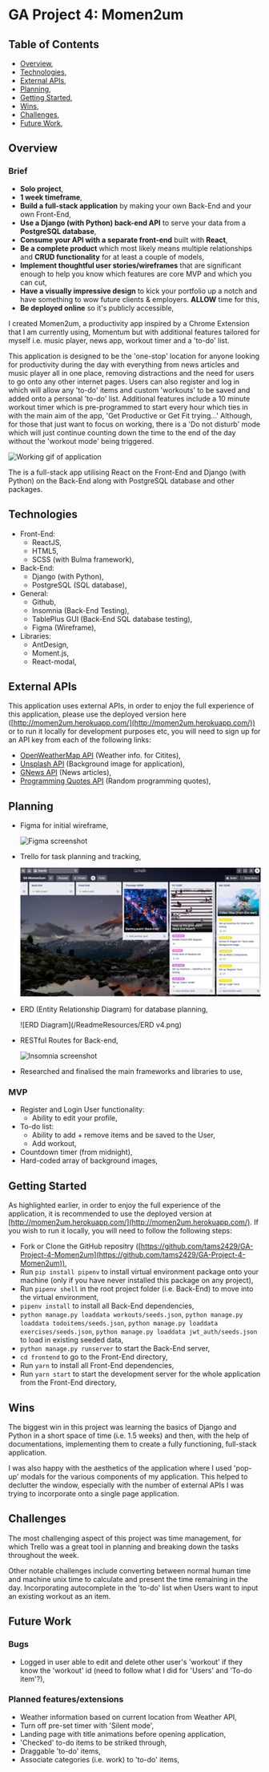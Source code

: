 # GA Project 4: Momen2um

## Table of Contents

- [Overview](https://www.notion.so/Project-3-Readme-Fri-21st-Aug-95a55df0773f45c1af1f5ec3084c4b5b#f99c1c68a0be411ea21aebfba620afdd),
- [Technologies](https://www.notion.so/Project-3-Readme-Fri-21st-Aug-95a55df0773f45c1af1f5ec3084c4b5b#c4e06631a3be4fceb9e534a52290e05d),
- [External APIs](https://www.notion.so/Project-3-Readme-Fri-21st-Aug-95a55df0773f45c1af1f5ec3084c4b5b#9a46589e5ce64646bc78fa1fe13382ee),
- [Planning](https://www.notion.so/Project-3-Readme-Fri-21st-Aug-95a55df0773f45c1af1f5ec3084c4b5b#fe3af2ac0fd944c98a0bad3a79ddff88),
- [Getting Started](https://www.notion.so/Project-3-Readme-Fri-21st-Aug-95a55df0773f45c1af1f5ec3084c4b5b#99b60c701ae0446998be70811a2726d1),
- [Wins](https://www.notion.so/Project-3-Readme-Fri-21st-Aug-95a55df0773f45c1af1f5ec3084c4b5b#81e74b7a4ae74f2399c85b5ed0c61304),
- [Challenges](https://www.notion.so/Project-3-Readme-Fri-21st-Aug-95a55df0773f45c1af1f5ec3084c4b5b#7fedc5eb0935405e992e4910a4d6d3a7),
- [Future Work](https://www.notion.so/Project-3-Readme-Fri-21st-Aug-95a55df0773f45c1af1f5ec3084c4b5b#fca88914eeb14fc0909ad0588d7ea20c),

## Overview

### Brief

- **Solo project**,
- **1 week timeframe**,
- **Build a full-stack application** by making your own Back-End and your own Front-End,
- **Use a Django (with Python) back-end API** to serve your data from a **PostgreSQL database**,
- **Consume your API with a separate front-end** built with **React**,
- **Be a complete product** which most likely means multiple relationships and **CRUD functionality** for at least a couple of models,
- **Implement thoughtful user stories/wireframes** that are significant enough to help you know which features are core MVP and which you can cut,
- **Have a visually impressive design** to kick your portfolio up a notch and have something to wow future clients & employers. **ALLOW** time for this,
- **Be deployed online** so it's publicly accessible,

I created Momen2um, a productivity app inspired by a Chrome Extension that I am currently using, Momentum but with additional features tailored for myself i.e. music player, news app, workout timer and a 'to-do' list.

This application is designed to be the 'one-stop' location for anyone looking for productivity during the day with everything from news articles and music player all in one place, removing distractions and the need for users to go onto any other internet pages. Users can also register and log in which will allow any 'to-do' items and custom 'workouts' to be saved and added onto a personal 'to-do' list. Additional features include a 10 minute workout timer which is pre-programmed to start every hour which ties in with the main aim of the app, 'Get Productive or Get Fit trying...' Although, for those that just want to focus on working, there is a 'Do not disturb' mode which will just continue counting down the time to the end of the day without the 'workout mode' being triggered.

![Working gif of application](/ReadmeResources/Momen2um-GIF.gif)

The is a full-stack app utilising React on the Front-End and Django (with Python) on the Back-End along with PostgreSQL database and other packages.

## Technologies

- Front-End:
    - ReactJS,
    - HTML5,
    - SCSS (with Bulma framework),
- Back-End:
    - Django (with Python),
    - PostgreSQL (SQL database),
- General:
    - Github,
    - Insomnia (Back-End Testing),
    - TablePlus GUI (Back-End SQL database testing),
    - Figma (Wireframe),
- Libraries:
    - AntDesign,
    - Moment.js,
    - React-modal,

## External APIs

This application uses external APIs, in order to enjoy the full experience of this application, please use the deployed version here ([http://momen2um.herokuapp.com/](http://momen2um.herokuapp.com/)) or to run it locally for development purposes etc, you will need to sign up for an API key from each of the following links:

- [OpenWeatherMap API](https://openweathermap.org/guide) (Weather info. for Citites),
- [Unsplash API](https://unsplash.com/documentation#getting-started) (Background image for application),
- [GNews API](https://gnews.io/) (News articles),
- [Programming Quotes API](https://programming-quotes-api.herokuapp.com/) (Random programming quotes),

## Planning

- Figma for initial wireframe,

    ![Figma screenshot](/ReadmeResources/Figma)

- Trello for task planning and tracking,

    ![Trello screenshot](/ReadmeResources/Trello.png)

- ERD (Entity Relationship Diagram) for database planning,

    ![ERD Diagram](/ReadmeResources/ERD v4.png)

- RESTful Routes for Back-end,

    ![Insomnia screenshot](/ReadmeResources/Insomnia)

- Researched and finalised the main frameworks and libraries to use,

### MVP

- Register and Login User functionality:
    - Ability to edit your profile,
- To-do list:
    - Ability to add + remove items and be saved to the User,
    - Add workout,
- Countdown timer (from midnight),
- Hard-coded array of background images,

## Getting Started

As highlighted earlier, in order to enjoy the full experience of the application, it is recommended to use the deployed version at [http://momen2um.herokuapp.com/](http://momen2um.herokuapp.com/). If you wish to run it locally, you will need to follow the following steps:

- Fork or Clone the GitHub repositry ([https://github.com/tams2429/GA-Project-4-Momen2um](https://github.com/tams2429/GA-Project-4-Momen2um)),
- Run `pip install pipenv` to install virtual environment package onto your machine (only if you have never installed this package on any project),
- Run `pipenv shell` in the root project folder (i.e. Back-End) to move into the virtual environment,
- `pipenv install` to install all Back-End dependencies,
- `python manage.py loaddata workouts/seeds.json`, `python manage.py loaddata todoitems/seeds.json`,
`python manage.py loaddata exercises/seeds.json`,
`python manage.py loaddata jwt_auth/seeds.json` to load in existing seeded data,
- `python manage.py runserver` to start the Back-End server,
- `cd frontend` to go to the Front-End directory,
- Run `yarn` to install all Front-End dependencies,
- Run `yarn start` to start the development server for the whole application from the Front-End directory,

## Wins

The biggest win in this project was learning the basics of Django and Python in a short space of time (i.e. 1.5 weeks) and  then, with the help of documentations, implementing them to create a fully functioning, full-stack application.

I was also happy with the aesthetics of the application where I used 'pop-up' modals for the various components of my application. This helped to declutter the window, especially with the number of external APIs I was trying to incorporate onto a single page application.

## Challenges

The most challenging aspect of this project was time management, for which Trello was a great tool in planning and breaking down the tasks throughout the week.

Other notable challenges include converting between normal human time and machine unix time to calculate and present the time remaining in the day. Incorporating autocomplete in the 'to-do' list when Users want to input an existing workout as an item.

## Future Work

### Bugs

- Logged in user able to edit and delete other user's 'workout' if they know the 'workout' id (need to follow what I did for 'Users' and 'To-do item'?),

### Planned features/extensions

- Weather information based on current location from Weather API,
- Turn off pre-set timer with 'Silent mode',
- Landing page with title animations before opening application,
- 'Checked' to-do items to be striked through,
- Draggable 'to-do' items,
- Associate categories (i.e. work) to 'to-do' items,
